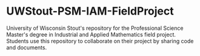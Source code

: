 # UWStout-PSM-IAM-FieldProject
University of Wisconsin Stout's repository for the Professional Science Master's degree in Industrial and Applied Mathematics field project. Students use this repository to collaborate on their project by sharing code and documents.
